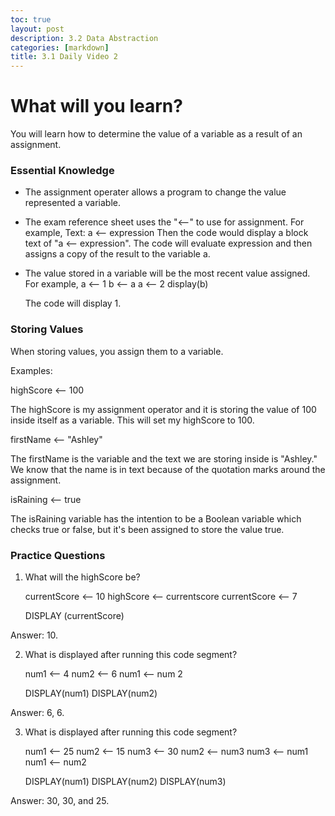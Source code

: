 ```yaml
---
toc: true
layout: post
description: 3.2 Data Abstraction
categories: [markdown]
title: 3.1 Daily Video 2
---
```


# What will **you** learn?

You will learn how to determine the value of a variable as a result of an assignment.

### Essential Knowledge

- The assignment operater allows a program to change the value represented  a variable. 
- The exam reference sheet uses the "⟵" to use for assignment. For example,
    Text: a ⟵ expression
    Then the code would display a block text of "a ⟵ expression". The code will evaluate expression and then assigns a copy of the result to the variable a. 
- The value stored in a variable will be the most recent value assigned. For example,
    a ⟵ 1
    b ⟵ a
    a ⟵ 2
    display(b)

    The code will display 1. 


### Storing Values

When storing values, you assign them to a variable. 

Examples: 

highScore ⟵ 100

The highScore is my assignment operator and it is storing the value of 100 inside itself as a variable. This will set my highScore to 100. 

firstName ⟵ "Ashley"

The firstName is the variable and the text we are storing inside is "Ashley." We know that the name is in text because of the quotation marks around the assignment.

isRaining ⟵ true

The isRaining variable has the intention to be a Boolean variable which checks true or false, but it's been assigned to store the value true.

### Practice Questions

1. What will the highScore be?
   
   currentScore ⟵ 10
   highScore ⟵ currentscore
   currentScore ⟵ 7

   DISPLAY (currentScore)

Answer: 10.


2. What is displayed after running this code segment?

   num1 ⟵ 4
   num2 ⟵ 6
   num1 ⟵ num 2

   DISPLAY(num1)
   DISPLAY(num2)

Answer: 6, 6.


3. What is displayed after running this code segment?

   num1 ⟵ 25
   num2 ⟵ 15 
   num3 ⟵ 30
   num2 ⟵ num3
   num3 ⟵ num1
   num1 ⟵ num2
    
   DISPLAY(num1)
   DISPLAY(num2)
   DISPLAY(num3)

Answer: 30, 30, and 25. 


